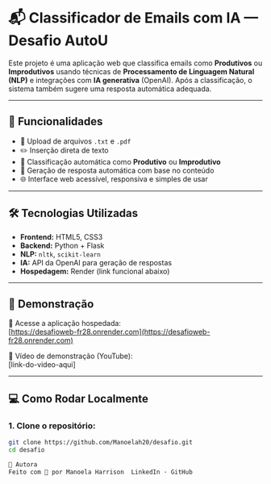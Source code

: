 # 📬 Classificador de Emails com IA — Desafio AutoU

Este projeto é uma aplicação web que classifica emails como **Produtivos** ou **Improdutivos** usando técnicas de **Processamento de Linguagem Natural (NLP)** e integrações com **IA generativa** (OpenAI). Após a classificação, o sistema também sugere uma resposta automática adequada.

---

## 🚀 Funcionalidades

- 📎 Upload de arquivos `.txt` e `.pdf`
- ✏️ Inserção direta de texto
- 🧠 Classificação automática como **Produtivo** ou **Improdutivo**
- 🤖 Geração de resposta automática com base no conteúdo
- 🌐 Interface web acessível, responsiva e simples de usar

---

## 🛠 Tecnologias Utilizadas

- **Frontend:** HTML5, CSS3
- **Backend:** Python + Flask
- **NLP:** `nltk`, `scikit-learn`
- **IA:** API da OpenAI para geração de respostas
- **Hospedagem:** Render (link funcional abaixo)

---

## 📸 Demonstração

🔗 Acesse a aplicação hospedada:  
[https://desafioweb-fr28.onrender.com](https://desafioweb-fr28.onrender.com)

🎥 Vídeo de demonstração (YouTube):  
[link-do-video-aqui]

---

## 💻 Como Rodar Localmente

### 1. Clone o repositório:

```bash
git clone https://github.com/Manoelah20/desafio.git
cd desafio

🤝 Autora
Feito com 💙 por Manoela Harrison  LinkedIn · GitHub